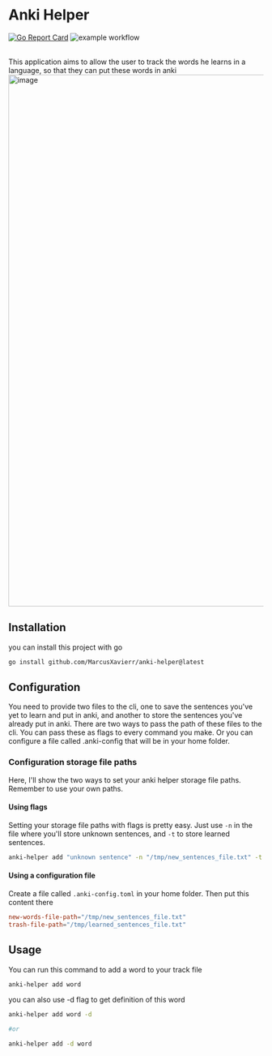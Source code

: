 # Anki Helper
[![Go Report Card](https://goreportcard.com/badge/github.com/MarcusXavierr/anki-helper)](https://goreportcard.com/report/github.com/MarcusXavierr/anki-helper)
![example workflow](https://github.com/MarcusXavierr/anki-helper/actions/workflows/go.yml/badge.svg)

<br/>
This application aims to allow the user to track the words he learns in a language, so that they can put these words in anki

<img width="1049" alt="image" src="https://user-images.githubusercontent.com/59923581/219258940-86583cb9-6cc4-4cf0-af9e-b8e98472a540.png">

## Installation
you can install this project with go
```bash
go install github.com/MarcusXavierr/anki-helper@latest
```
## Configuration
You need to provide two files to the cli, one to save the sentences you've yet to learn and put in anki, and another to store the sentences you've already put in anki.
There are two ways to pass the path of these files to the cli. You can pass these as flags to every command you make. Or you can configure a file called .anki-config that will be in your home folder.

### Configuration storage file paths
Here, I'll show the two ways to set your anki helper storage file paths. Remember to use your own paths.

#### Using flags
Setting your storage file paths with flags is pretty easy. Just use `-n` in the file where you'll store unknown sentences, and `-t` to store learned sentences.

```bash
anki-helper add "unknown sentence" -n "/tmp/new_sentences_file.txt" -t "/tmp/learned_sentences_file.txt"
```
#### Using a configuration file
Create a file called `.anki-config.toml` in your home folder. Then put this content there
```toml
new-words-file-path="/tmp/new_sentences_file.txt"
trash-file-path="/tmp/learned_sentences_file.txt"
```

## Usage
You can run this command to add a word to your track file

```bash
anki-helper add word
```
you can also use -d flag to get definition of this word

```bash
anki-helper add word -d

#or

anki-helper add -d word
```
